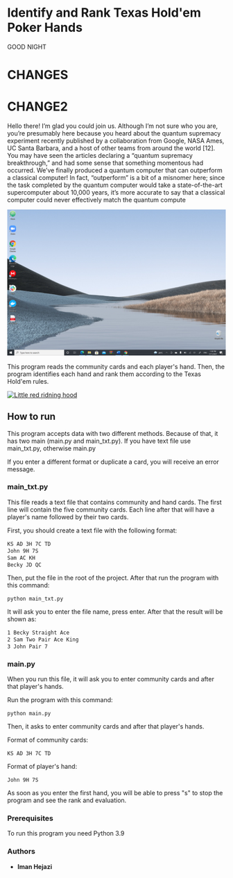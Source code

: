 # Identify and Rank Texas Hold'em Poker Hands
GOOD NIGHT
# CHANGES
# CHANGE2


Hello there! I’m glad you could join us. Although I’m not sure who you are, you’re presumably here
because you heard about the quantum supremacy experiment recently published by a collaboration
from Google, NASA Ames, UC Santa Barbara, and a host of other teams from around the world
[12]. You may have seen the articles declaring a “quantum supremacy breakthrough,” and had
some sense that something momentous had occurred. We’ve finally produced a quantum computer
that can outperform a classical computer! In fact, “outperform” is a bit of a misnomer here; since
the task completed by the quantum computer would take a state-of-the-art supercomputer about
10,000 years, it’s more accurate to say that a classical computer could never effectively match the
quantum compute


![photo](./Iman/2021-07-11.png)

This program reads the community cards and each player's hand. Then, the program identifies each hand and rank them according to the Texas Hold'em rules.

[![Little red ridning hood](http://i.imgur.com/7YTMFQp.png)](https://vimeo.com/3514904 "Little red riding hood - Click to Watch!")

## How to run

This program accepts data with two different methods. Because of that, it has two main (main.py and main_txt.py).
If you have text file use main_txt.py, otherwise main.py

If you enter a different format or duplicate a card, you will receive an error message.

### main_txt.py

This file reads a text file that  contains community and hand cards. The first line will contain the five community cards. Each line after that will have a player's name followed by their two cards.


First, you should create a text file with the following format:

```
KS AD 3H 7C TD
John 9H 7S
Sam AC KH
Becky JD QC
```
Then, put the file in the root of the project. After that run the program with this command:

```
python main_txt.py
```

It will ask you to enter the file name, press enter. 
After that the result will be shown as:

```
1 Becky Straight Ace
2 Sam Two Pair Ace King
3 John Pair 7
```
### main.py 

When you run this file, it will ask you to enter community cards and after that player's hands.

Run the program with this command:

```
python main.py
```
Then, it asks to enter community cards and after that player's hands.

Format of community cards:

```
KS AD 3H 7C TD
```
Format of player's hand:

```
John 9H 7S
```

As soon as you enter the first hand, you will be able to press "s" to stop the program and see the rank and evaluation.

### Prerequisites

To run this program you need Python 3.9

### Authors

* **Iman Hejazi** 

